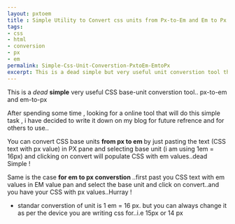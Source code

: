 ```yaml
---
layout: pxtoem
title : Simple Utility to Convert css units from Px-to-Em and Em to Px
tags:
- css
- html
- conversion
- px
- em
permalink: Simple-Css-Unit-Converstion-PxtoEm-EmtoPx
excerpt: This is a dead simple but very useful unit converstion tool that i have created after looking at internet for the conversion of css units from px to em and vice versa ,for responsive mobile UI project...with custom variable to specify that size of 1 em ..standard is 1 em = 16px..but you can always change it as per the devce you are wriing css for..i.e 15px or 14 px
---
```


This is a <em>dead</em> <strong>simple</strong> very useful CSS base-unit converstion tool.. px-to-em and em-to-px


After spending some time , looking for a online tool that will do this simple task , i have decided to write it down on my blog for future refrence and for others to use..


You can convert CSS base units <strong>from px to em </strong> by just pasting the text (CSS text with px value) in PX pane and selecting base unit (i am using 1em = 16px) and clicking on convert will populate CSS with em values..dead Simple !


Same is the case <strong>for em to px converstion </strong> ..first past you CSS text with em values in EM value pan and select the base unit and click on convert..and you have your CSS with px values..Hurray !


* standar converstion of unit is 1 em = 16 px.
  but you can always change it as per the device you are writing css for..i.e 15px or 14 px